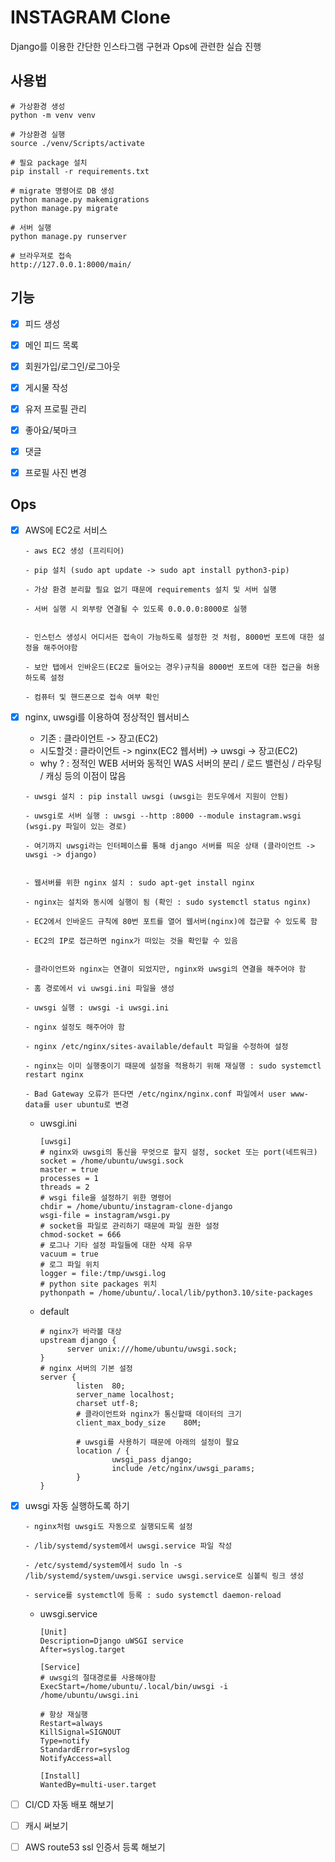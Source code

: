 # INSTAGRAM Clone

Django를 이용한 간단한 인스타그램 구현과 Ops에 관련한 실습 진행

## 사용법
```
# 가상환경 생성 
python -m venv venv

# 가상환경 실행
source ./venv/Scripts/activate

# 필요 package 설치
pip install -r requirements.txt

# migrate 명령어로 DB 생성
python manage.py makemigrations
python manage.py migrate

# 서버 실행
python manage.py runserver

# 브라우져로 접속
http://127.0.0.1:8000/main/
```

## 기능


- [x] 피드 생성

- [x] 메인 피드 목록

- [x] 회원가입/로그인/로그아웃

- [x] 게시물 작성

- [x] 유저 프로필 관리

- [x] 좋아요/북마크

- [x] 댓글

- [x] 프로필 사진 변경

## Ops

- [x] AWS에 EC2로 서비스

  ```
  - aws EC2 생성 (프리티어)
  
  - pip 설치 (sudo apt update -> sudo apt install python3-pip)
  
  - 가상 환경 분리할 필요 없기 때문에 requirements 설치 및 서버 실행
  
  - 서버 실행 시 외부랑 연결될 수 있도록 0.0.0.0:8000로 실행


  - 인스턴스 생성시 어디서든 접속이 가능하도록 설정한 것 처럼, 8000번 포트에 대한 설정을 해주어야함
  
  - 보안 탭에서 인바운드(EC2로 들어오는 경우)규칙을 8000번 포트에 대한 접근을 허용하도록 설정
  
  - 컴퓨터 및 핸드폰으로 접속 여부 확인
  ```

- [x] nginx, uwsgi를 이용하여 정상적인 웹서비스
  - 기존 : 클라이언트 -> 장고(EC2)
  - 시도할것 : 클라이언트 -> nginx(EC2 웹서버) -> uwsgi -> 장고(EC2)
  - why ? : 정적인 WEB 서버와 동적인 WAS 서버의 분리 / 로드 밸런싱 / 라우팅 / 캐싱 등의 이점이 많음
  
  ```
  - uwsgi 설치 : pip install uwsgi (uwsgi는 윈도우에서 지원이 안됨)
  
  - uwsgi로 서버 실행 : uwsgi --http :8000 --module instagram.wsgi (wsgi.py 파일이 있는 경로)
  
  - 여기까지 uwsgi라는 인터페이스를 통해 django 서버를 띄운 상태 (클라이언트 -> uwsgi -> django)
  

  - 웹서버를 위한 nginx 설치 : sudo apt-get install nginx
  
  - nginx는 설치와 동시에 실행이 됨 (확인 : sudo systemctl status nginx)
  
  - EC2에서 인바운드 규칙에 80번 포트를 열어 웹서버(nginx)에 접근할 수 있도록 함
  
  - EC2의 IP로 접근하면 nginx가 떠있는 것을 확인할 수 있음


  - 클라이언트와 nginx는 연결이 되었지만, nginx와 uwsgi의 연결을 해주어야 함
  
  - 홈 경로에서 vi uwsgi.ini 파일을 생성
  
  - uwsgi 실행 : uwsgi -i uwsgi.ini
  
  - nginx 설정도 해주어야 함
  
  - nginx /etc/nginx/sites-available/default 파일을 수정하여 설정
  
  - nginx는 이미 실행중이기 때문에 설정을 적용하기 위해 재실행 : sudo systemctl restart nginx
  
  - Bad Gateway 오류가 뜬다면 /etc/nginx/nginx.conf 파일에서 user www-data를 user ubuntu로 변경
  ```

  - uwsgi.ini
    ```
    [uwsgi]
    # nginx와 uwsgi의 통신을 무엇으로 할지 설정, socket 또는 port(네트워크)
    socket = /home/ubuntu/uwsgi.sock
    master = true
    processes = 1
    threads = 2
    # wsgi file을 설정하기 위한 명령어
    chdir = /home/ubuntu/instagram-clone-django
    wsgi-file = instagram/wsgi.py
    # socket을 파일로 관리하기 때문에 파일 권한 설정
    chmod-socket = 666
    # 로그나 기타 설정 파일들에 대한 삭제 유무
    vacuum = true
    # 로그 파일 위치
    logger = file:/tmp/uwsgi.log
    # python site packages 위치
    pythonpath = /home/ubuntu/.local/lib/python3.10/site-packages
    ```

  - default
    ```
    # nginx가 바라볼 대상
    upstream django {
          server unix:///home/ubuntu/uwsgi.sock;
    }
    # nginx 서버의 기본 설정
    server {
            listen  80;
            server_name localhost;
            charset utf-8;
            # 클라이언트와 nginx가 통신할때 데이터의 크기
            client_max_body_size    80M;
    
            # uwsgi를 사용하기 때문에 아래의 설정이 팔요
            location / {
                    uwsgi_pass django;
                    include /etc/nginx/uwsgi_params;
            }
    }
    ```
    
- [x] uwsgi 자동 실행하도록 하기
  ```
  - nginx처럼 uwsgi도 자동으로 실행되도록 설정
  
  - /lib/systemd/system에서 uwsgi.service 파일 작성
  
  - /etc/systemd/system에서 sudo ln -s /lib/systemd/system/uwsgi.service uwsgi.service로 심볼릭 링크 생성

  - service를 systemctl에 등록 : sudo systemctl daemon-reload
  ```

  - uwsgi.service
    ```
    [Unit]
    Description=Django uWSGI service
    After=syslog.target
    
    [Service]
    # uwsgi의 절대경로를 사용해야함
    ExecStart=/home/ubuntu/.local/bin/uwsgi -i /home/ubuntu/uwsgi.ini

    # 항상 재실행
    Restart=always
    KillSignal=SIGNOUT
    Type=notify
    StandardError=syslog
    NotifyAccess=all
    
    [Install]
    WantedBy=multi-user.target
    ```
  

- [ ] CI/CD 자동 배포 해보기

- [ ] 캐시 써보기

- [ ] AWS route53 ssl 인증서 등록 해보기

